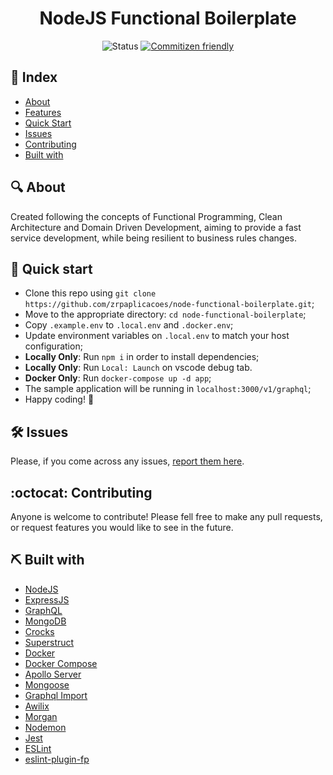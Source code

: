 <h1 align="center">NodeJS Functional Boilerplate</h1>

<div align="center">

![Status](https://img.shields.io/badge/status-active-success.svg)
[![Commitizen friendly](https://img.shields.io/badge/commitizen-friendly-brightgreen.svg)](http://commitizen.github.io/cz-cli/)

</div>

## 📖 Index

- [About](#about)
- [Features](#features)
- [Quick Start](#quick)
- [Issues](#issues)
- [Contributing](#constributing)
- [Built with](#built_using)

## 🔍 About <a name = "about"></a>

Created following the concepts of Functional Programming, Clean Architecture and Domain Driven Development,
aiming to provide a fast service development, while being resilient to business rules changes.

## 🎈 Quick start <a name="quick"></a>

- Clone this repo using `git clone https://github.com/zrpaplicacoes/node-functional-boilerplate.git`;
- Move to the appropriate directory: `cd node-functional-boilerplate`;
- Copy `.example.env` to `.local.env` and `.docker.env`;
- Update environment variables on `.local.env` to match your host configuration;
- __Locally Only__: Run `npm i` in order to install dependencies;
- __Locally Only__: Run `Local: Launch` on vscode debug tab.
- __Docker Only__: Run `docker-compose up -d app`;
- The sample application will be running in `localhost:3000/v1/graphql`;
- Happy coding! 🎈

## 🛠 Issues <a name="issues"></a>

Please, if you come across any issues, [report them here](https://github.com/zrpaplicacoes/node-functional-boilerplate/issues).

## :octocat: Contributing <a name="contributing"></a>

Anyone is welcome to contribute! Please fell free to make any pull requests, or request features you would like to see in the future.

## ⛏ Built with <a name = "built_using"></a>

- [NodeJS](https://nodejs.org/)
- [ExpressJS](https://expressjs.com/)
- [GraphQL](https://graphql.org/)
- [MongoDB](https://mongodb.com/)
- [Crocks](https://www.npmjs.com/package/crocks)
- [Superstruct](https://github.com/ianstormtaylor/superstruct)
- [Docker](https://docs.docker.com/)
- [Docker Compose](https://docs.docker.com/compose/)
- [Apollo Server](https://www.npmjs.com/package/apollo-server)
- [Mongoose](https://www.npmjs.com/package/mongoose)
- [Graphql Import](https://www.npmjs.com/package/graphql-import)
- [Awilix](https://www.npmjs.com/package/awilix)
- [Morgan](https://www.npmjs.com/package/morgan)
- [Nodemon](https://www.npmjs.com/package/nodemon)
- [Jest](https://www.npmjs.com/package/jest)
- [ESLint](https://www.npmjs.com/package/eslint)
- [eslint-plugin-fp](https://www.npmjs.com/package/eslint-plugin-fp)
